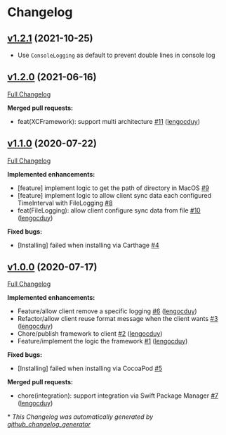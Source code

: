 # Changelog

## [v1.2.1](https://github.com/lengocduy/DLLogging/tree/v1.2.1) (2021-10-25)

- Use `ConsoleLogging` as default to prevent double lines in console log

## [v1.2.0](https://github.com/lengocduy/DLLogging/tree/v1.2.0) (2021-06-16)

[Full Changelog](https://github.com/lengocduy/DLLogging/compare/v1.1.0...v1.2.0)

**Merged pull requests:**

- feat\(XCFramework\): support multi architecture [\#11](https://github.com/lengocduy/DLLogging/pull/11) ([lengocduy](https://github.com/lengocduy))

## [v1.1.0](https://github.com/lengocduy/DLLogging/tree/v1.1.0) (2020-07-22)

[Full Changelog](https://github.com/lengocduy/DLLogging/compare/v1.0.0...v1.1.0)

**Implemented enhancements:**

- \[feature\] implement logic to get the path of directory in MacOS [\#9](https://github.com/lengocduy/DLLogging/issues/9)
- \[feature\] implement logic to allow client sync data each configured TimeInterval with FileLogging [\#8](https://github.com/lengocduy/DLLogging/issues/8)
- feat\(FileLogging\): allow client configure sync data from file [\#10](https://github.com/lengocduy/DLLogging/pull/10) ([lengocduy](https://github.com/lengocduy))

**Fixed bugs:**

- \[Installing\] failed when installing via Carthage [\#4](https://github.com/lengocduy/DLLogging/issues/4)

## [v1.0.0](https://github.com/lengocduy/DLLogging/tree/v1.0.0) (2020-07-17)

[Full Changelog](https://github.com/lengocduy/DLLogging/compare/d6bede35ed1df47785aa8eb8eece10ad94c71018...v1.0.0)

**Implemented enhancements:**

- Feature/allow client remove a specific logging [\#6](https://github.com/lengocduy/DLLogging/pull/6) ([lengocduy](https://github.com/lengocduy))
- Refactor/allow client reuse format message when the client wants [\#3](https://github.com/lengocduy/DLLogging/pull/3) ([lengocduy](https://github.com/lengocduy))
- Chore/publish framework to client [\#2](https://github.com/lengocduy/DLLogging/pull/2) ([lengocduy](https://github.com/lengocduy))
- Feature/implement the logic the framework [\#1](https://github.com/lengocduy/DLLogging/pull/1) ([lengocduy](https://github.com/lengocduy))

**Fixed bugs:**

- \[Installing\] failed when installing via CocoaPod [\#5](https://github.com/lengocduy/DLLogging/issues/5)

**Merged pull requests:**

- chore\(integration\): support integration via Swift Package Manager [\#7](https://github.com/lengocduy/DLLogging/pull/7) ([lengocduy](https://github.com/lengocduy))



\* *This Changelog was automatically generated by [github_changelog_generator](https://github.com/github-changelog-generator/github-changelog-generator)*

